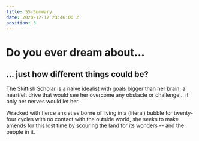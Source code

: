 ```yaml
---
title: SS-Summary
date: 2020-12-12 23:46:00 Z
position: 3
---
```


# Do you ever dream about...

##                                  ... just how different things could be?

The Skittish Scholar is a naive idealist with goals bigger than her brain; a heartfelt drive that would see her overcome any obstacle or challenge... if only her nerves would let her. 

Wracked with fierce anxieties borne of living in a (literal) bubble for twenty-four cycles with no contact with the outside world, she seeks to make amends for this lost time by scouring the land for its wonders -- and the people in it.